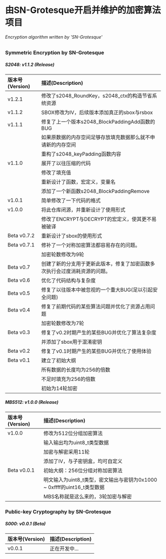 # 由SN-Grotesque开启并维护的加密算法项目
###### Encryption algorithm written by 'SN-Grotesque'

### Symmetric Encryption by SN-Grotesque
##### S2048: v1.1.2 (Release)
| 版本号(Version) | 描述(Description)                                                          |
| :---            | :---                                                                       |
| v1.2.1          | 修改了s2048_RoundKey，s2048_ctx的构造节省系统资源                          |
| v1.1.2          | SBOX修改为IV，后续版本添加真正的sbox与rsbox                                |
| v1.1.1          | 修复了上一个版本s2048_BlockPaddingAdd函数的BUG                             |
|                 | 如果原数据的内存空间足够存放填充数据那么就不申请新的内存空间               |
|                 | 重构了s2048_keyPadding函数内容                                             |
| v1.1.0          | 展开了以往压缩的代码                                                       |
|                 | 修改了填充值                                                               |
|                 | 重新设计了函数，宏定义，变量名                                             |
|                 | 添加了一个新函数s2048_BlockPaddingRemove                                   |
| v1.0.1          | 简单修改了一下代码的格式                                                   |
| v1.0.0          | 将此仓库闭源，并重新设计了使用形式                                         |
|                 | 修改了ENCRYPT与DECRYPT的宏定义，使其更不易被破译                           |
| Beta v0.7.2     | 重新设计了sbox的使用形式                                                   |
| Beta v0.7.1     | 修补了一个对称加密算法都容易存在的问题。                                   |
|                 | 加密轮数修改为9轮                                                          |
| Beta v0.7       | 创建了新的分支用于更新此版本，修复了加密函数多次执行会过度消耗资源的问题。 |
| Beta v0.6       | 优化了代码结构与复杂度                                                     |
| Beta v0.5       | 修复了以往版本中被忽视的一个重大BUG(足以引起安全问题)                      |
| Beta v0.4       | 修复了前期代码的某些算法问题并优化了资源占用问题                           |
|                 | 加密轮数修改为7轮                                                          |
| Beta v0.3       | 修复了v0.2时期产生的某些BUG并优化了算法复杂度                              |
|                 | 并添加了sbox用于混淆密钥                                                   |
| Beta v0.2       | 修复了v0.1时期产生的某些BUG并优化了使用体验                                |
| Beta v0.1       | 建立了初始大纲                                                             |
|                 | 所有数据的长度均为256的倍数                                                |
|                 | 不足时填充为256的倍数                                                      |
|                 | 初始为14轮加密                                                             |

##### MBS512: v1.0.0 (Release)
| 版本号(Version) | 描述(Description)                                                          |
| :---            | :---                                                                       |
| v1.0.0          | 修改为512位分组加密算法                                                    |
|                 | 输入输出均为uint8_t类型数据                                                |
|                 | 加密与解密采用11轮                                                         |
|                 | 添加了IV，与子密钥盒，均可自定义                                           |
| Beta v0.0.1     | 初始大纲：256位分组对称加密算法                                            |
|                 | 明文输入为uint8_t类型，密文输出与密钥为0x1000 ~ 0xffff的uint16_t类型数据   |
|                 | MBS名称就是这么来的，3轮加密与解密                                         |

### Public-key Cryptography by SN-Grotesque
##### S000: v0.0.1 (Beta)
| 版本号(Version) | 描述(Description)                                                          |
| :---            | :---                                                                       |
| v0.0.1          | 正在开发中...                                                              |
